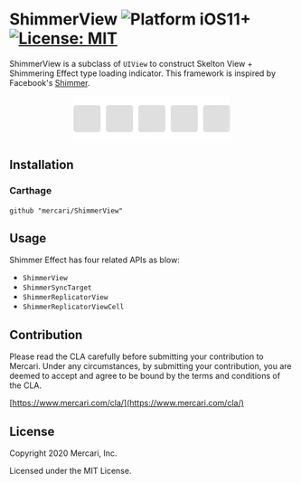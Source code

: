 #  ShimmerView ![Platform iOS11+](https://img.shields.io/badge/platform-ios11%2B-red) [![License: MIT](https://img.shields.io/badge/License-MIT-green.svg)](https://opensource.org/licenses/MIT)

ShimmerView is a subclass of `UIView` to construct Skelton View + Shimmering Effect type loading indicator. This framework is inspired by Facebook's [Shimmer](https://github.com/facebook/Shimmer).

<div style="text-align:center"><img src="images/shimmer_view_example_0.gif" /></div>

## Installation

### Carthage

```
github "mercari/ShimmerView"
```

## Usage
Shimmer Effect has four related APIs as blow:
- `ShimmerView`
- `ShimmerSyncTarget`
- `ShimmerReplicatorView`
- `ShimmerReplicatorViewCell`

## Contribution

Please read the CLA carefully before submitting your contribution to Mercari.
Under any circumstances, by submitting your contribution, you are deemed to accept and agree to be bound by the terms and conditions of the CLA.

[https://www.mercari.com/cla/](https://www.mercari.com/cla/)


## License

Copyright 2020 Mercari, Inc.

Licensed under the MIT License.
